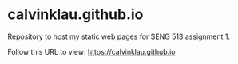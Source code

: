 # calvinklau.github.io
Repository to host my static web pages for SENG 513 assignment 1.

Follow this URL to view: https://calvinklau.github.io
